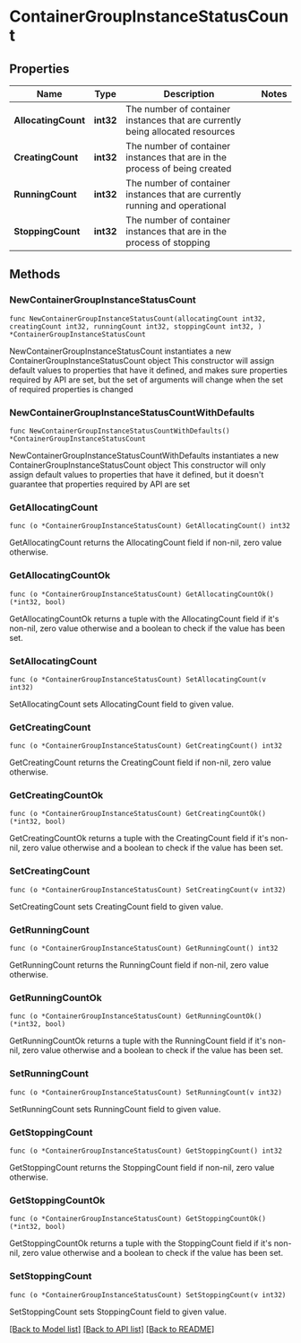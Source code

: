 # ContainerGroupInstanceStatusCount

## Properties

Name | Type | Description | Notes
------------ | ------------- | ------------- | -------------
**AllocatingCount** | **int32** | The number of container instances that are currently being allocated resources | 
**CreatingCount** | **int32** | The number of container instances that are in the process of being created | 
**RunningCount** | **int32** | The number of container instances that are currently running and operational | 
**StoppingCount** | **int32** | The number of container instances that are in the process of stopping | 

## Methods

### NewContainerGroupInstanceStatusCount

`func NewContainerGroupInstanceStatusCount(allocatingCount int32, creatingCount int32, runningCount int32, stoppingCount int32, ) *ContainerGroupInstanceStatusCount`

NewContainerGroupInstanceStatusCount instantiates a new ContainerGroupInstanceStatusCount object
This constructor will assign default values to properties that have it defined,
and makes sure properties required by API are set, but the set of arguments
will change when the set of required properties is changed

### NewContainerGroupInstanceStatusCountWithDefaults

`func NewContainerGroupInstanceStatusCountWithDefaults() *ContainerGroupInstanceStatusCount`

NewContainerGroupInstanceStatusCountWithDefaults instantiates a new ContainerGroupInstanceStatusCount object
This constructor will only assign default values to properties that have it defined,
but it doesn't guarantee that properties required by API are set

### GetAllocatingCount

`func (o *ContainerGroupInstanceStatusCount) GetAllocatingCount() int32`

GetAllocatingCount returns the AllocatingCount field if non-nil, zero value otherwise.

### GetAllocatingCountOk

`func (o *ContainerGroupInstanceStatusCount) GetAllocatingCountOk() (*int32, bool)`

GetAllocatingCountOk returns a tuple with the AllocatingCount field if it's non-nil, zero value otherwise
and a boolean to check if the value has been set.

### SetAllocatingCount

`func (o *ContainerGroupInstanceStatusCount) SetAllocatingCount(v int32)`

SetAllocatingCount sets AllocatingCount field to given value.


### GetCreatingCount

`func (o *ContainerGroupInstanceStatusCount) GetCreatingCount() int32`

GetCreatingCount returns the CreatingCount field if non-nil, zero value otherwise.

### GetCreatingCountOk

`func (o *ContainerGroupInstanceStatusCount) GetCreatingCountOk() (*int32, bool)`

GetCreatingCountOk returns a tuple with the CreatingCount field if it's non-nil, zero value otherwise
and a boolean to check if the value has been set.

### SetCreatingCount

`func (o *ContainerGroupInstanceStatusCount) SetCreatingCount(v int32)`

SetCreatingCount sets CreatingCount field to given value.


### GetRunningCount

`func (o *ContainerGroupInstanceStatusCount) GetRunningCount() int32`

GetRunningCount returns the RunningCount field if non-nil, zero value otherwise.

### GetRunningCountOk

`func (o *ContainerGroupInstanceStatusCount) GetRunningCountOk() (*int32, bool)`

GetRunningCountOk returns a tuple with the RunningCount field if it's non-nil, zero value otherwise
and a boolean to check if the value has been set.

### SetRunningCount

`func (o *ContainerGroupInstanceStatusCount) SetRunningCount(v int32)`

SetRunningCount sets RunningCount field to given value.


### GetStoppingCount

`func (o *ContainerGroupInstanceStatusCount) GetStoppingCount() int32`

GetStoppingCount returns the StoppingCount field if non-nil, zero value otherwise.

### GetStoppingCountOk

`func (o *ContainerGroupInstanceStatusCount) GetStoppingCountOk() (*int32, bool)`

GetStoppingCountOk returns a tuple with the StoppingCount field if it's non-nil, zero value otherwise
and a boolean to check if the value has been set.

### SetStoppingCount

`func (o *ContainerGroupInstanceStatusCount) SetStoppingCount(v int32)`

SetStoppingCount sets StoppingCount field to given value.



[[Back to Model list]](../README.md#documentation-for-models) [[Back to API list]](../README.md#documentation-for-api-endpoints) [[Back to README]](../README.md)


